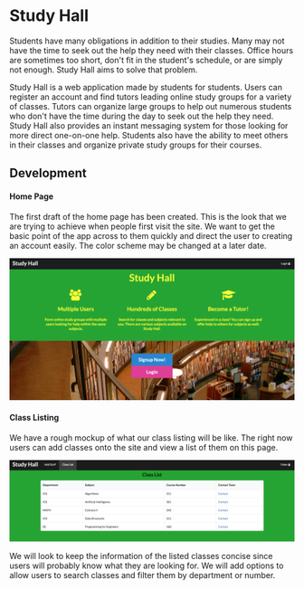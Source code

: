 # Study Hall

Students have many obligations in addition to their studies. Many may not have the time to seek out the help they need with their classes. Office hours are sometimes too short, don't fit in the student's schedule, or are simply not enough. Study Hall aims to solve that problem. 

Study Hall is a web application made by students for students. Users can register an account and find tutors leading online study groups for a variety of classes. Tutors can organize large groups to help out numerous students who don't have the time during the day to seek out the help they need. Study Hall also provides an instant messaging system for those looking for more direct one-on-one help. Students also have the ability to meet others in their classes and organize private study groups for their courses. 

## Development

#### Home Page

The first draft of the home page has been created. This is the look that we are trying to achieve when people first visit the site. We want to get the basic point of the app across to them quickly and direct the user to creating an account easily. The color scheme may be changed at a later date.

<img src="doc/images/landing.png">

#### Class Listing

We have a rough mockup of what our class listing will be like. The right now users can add classes onto the site and view a list of them on this page.

<img src="doc/images/classlist.png">

We will look to keep the information of the listed classes concise since users will probably know what they are looking for. We will add options to allow users to search classes and filter them by department or number.  
